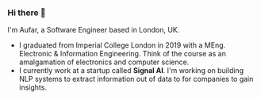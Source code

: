 ### Hi there 👋

I'm Aufar, a Software Engineer based in London, UK. 

- I graduated from Imperial College London in 2019 with a MEng. Electronic & Information Engineering. Think of the course as an amalgamation of electronics and computer science.
- I currently work at a startup called __Signal AI__. I'm working on building NLP systems to extract information out of data to for companies to gain insights.

<!--
**alaksana96/alaksana96** is a ✨ _special_ ✨ repository because its `README.md` (this file) appears on your GitHub profile.

Here are some ideas to get you started:

- 🔭 I’m currently working on ...
- 🌱 I’m currently learning ...
- 👯 I’m looking to collaborate on ...
- 🤔 I’m looking for help with ...
- 💬 Ask me about ...
- 📫 How to reach me: ...
- 😄 Pronouns: ...
- ⚡ Fun fact: ...
-->
